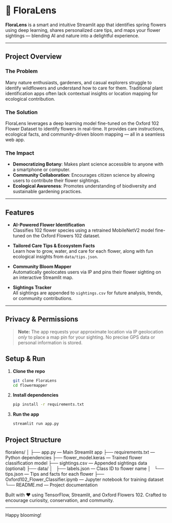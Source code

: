 # 🌸 FloraLens

**FloraLens** is a smart and intuitive Streamlit app that identifies spring flowers using deep learning, shares personalized care tips, and maps your flower sightings — blending AI and nature into a delightful experience.

---

## Project Overview

### The Problem

Many nature enthusiasts, gardeners, and casual explorers struggle to identify wildflowers and understand how to care for them. Traditional plant identification apps often lack contextual insights or location mapping for ecological contribution.

### The Solution

FloraLens leverages a deep learning model fine-tuned on the Oxford 102 Flower Dataset to identify flowers in real-time. It provides care instructions, ecological facts, and community-driven bloom mapping — all in a seamless web app.

### The Impact

- **Democratizing Botany**: Makes plant science accessible to anyone with a smartphone or computer.
- **Community Collaboration**: Encourages citizen science by allowing users to contribute their flower sightings.
- **Ecological Awareness**: Promotes understanding of biodiversity and sustainable gardening practices.

---

## Features

- **AI-Powered Flower Identification**  
  Classifies 102 flower species using a retrained MobileNetV2 model fine-tuned on the Oxford Flowers 102 dataset.

- **Tailored Care Tips & Ecosystem Facts**  
  Learn how to grow, water, and care for each flower, along with fun ecological insights from `data/tips.json`.

- **Community Bloom Mapper**  
  Automatically geolocates users via IP and pins their flower sighting on an interactive Streamlit map.

- **Sightings Tracker**  
  All sightings are appended to `sightings.csv` for future analysis, trends, or community contributions.

---

## Privacy & Permissions

> **Note:** The app requests your approximate location via IP geolocation _only_ to place a map pin for your sighting. No precise GPS data or personal information is stored.

## Setup & Run

1. **Clone the repo**
   ```bash
   git clone FloraLens
   cd flowermapper
   ```
2. **Install dependencies**
   ```bash
   pip install -r requirements.txt
   ```
3. **Run the app**
   ```bash
   streamlit run app.py
   ```

## Project Structure

floralens/
│
├── app.py — Main Streamlit app
├── requirements.txt — Python dependencies
├── flower_model.keras — Trained flower classification model
├── sightings.csv — Appended sightings data (optional)
├── data/
│   ├── labels.json — Class ID to flower name
│   └── tips.json — Tips and facts for each flower
├── Oxford102_Flower_Classifier.ipynb — Jupyter notebook for training dataset
└── README.md — Project documentation

Built with ❤️ using TensorFlow, Streamlit, and Oxford Flowers 102.
Crafted to encourage curiosity, conservation, and community.

---

Happy blooming!
